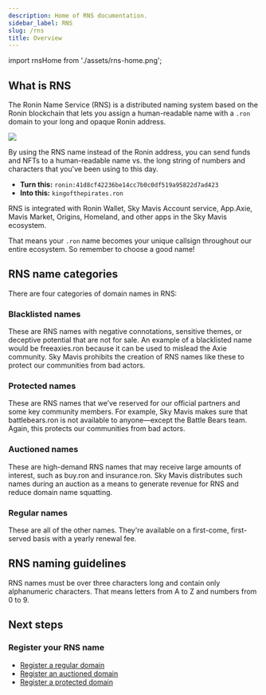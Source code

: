 ```yaml
---
description: Home of RNS documentation.
sidebar_label: RNS
slug: /rns
title: Overview
---
```


import rnsHome from './assets/rns-home.png';

## What is RNS

The Ronin Name Service (RNS) is a distributed naming system based on the Ronin blockchain that lets you assign a human-readable name with a `.ron` domain to your long and opaque Ronin address.

<img src={rnsHome} width={1000} />

By using the RNS name instead of the Ronin address, you can send funds and NFTs to a human-readable name vs. the long string of numbers and characters that you've been using to this day.

* **Turn this:** `ronin:41d8cf42236be14cc7b0c0df519a95822d7ad423`
* **Into this:** `kingofthepirates.ron`

RNS is integrated with Ronin Wallet, Sky Mavis Account service, App.Axie, Mavis Market, Origins, Homeland, and other apps in the Sky Mavis ecosystem.

That means your `.ron` name becomes your unique callsign throughout our entire ecosystem. So remember to choose a good name!

## RNS name categories

There are four categories of domain names in RNS:

### Blacklisted names

These are RNS names with negative connotations, sensitive themes, or deceptive potential that are not for sale. An example of a blacklisted name would be freeaxies.ron because it can be used to mislead the Axie community. Sky Mavis prohibits the creation of RNS names like these to protect our communities from bad actors.

### Protected names

These are RNS names that we’ve reserved for our official partners and some key community members. For example, Sky Mavis makes sure that battlebears.ron is not available to anyone—except the Battle Bears team. Again, this protects our communities from bad actors.

### Auctioned names

These are high-demand RNS names that may receive large amounts of interest, such as buy.ron and insurance.ron. Sky Mavis distributes such names during an auction as a means to generate revenue for RNS and reduce domain name squatting.

### Regular names

These are all of the other names. They're available on a first-come, first-served basis with a yearly renewal fee.

## RNS naming guidelines

RNS names must be over three characters long and contain only alphanumeric characters. That means letters from A to Z and numbers from 0 to 9.

## Next steps

### Register your RNS name

* [Register a regular domain](rns/register/regular)
* [Register an auctioned domain](rns/register/auctioned)
* [Register a protected domain](rns/register/protected)


